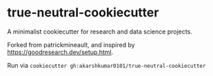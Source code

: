 # true-neutral-cookiecutter
A minimalist cookiecutter for research and data science projects.

Forked from patrickmineault, and inspired by https://goodresearch.dev/setup.html.

Run via `cookiecutter gh:akarshkumar0101/true-neutral-cookiecutter`
